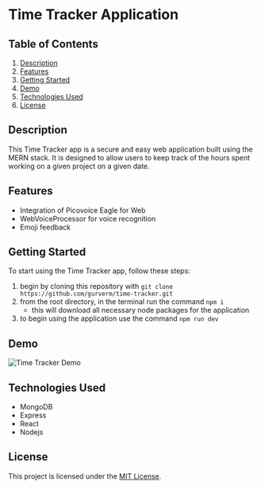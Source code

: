 # Time Tracker Application

## Table of Contents
1. [Description](#description)
2. [Features](#features)
3. [Getting Started](#getting-started)
4. [Demo](#demo)
5. [Technologies Used](#technologies-used)
6. [License](#license)

## Description

This Time Tracker app is a secure and easy web application built using the MERN stack. It is designed to allow users to keep track of the hours spent working on a given project on a given date.

## Features

- Integration of Picovoice Eagle for Web
- WebVoiceProcessor for voice recognition
- Emoji feedback

## Getting Started

To start using the Time Tracker app, follow these steps:

1. begin by cloning this repository with `git clone https://github.com/gurverm/time-tracker.git`
2. from the root directory, in the terminal run the command `npm i`
    - this will download all necessary node packages for the application
3. to begin using the application use the command `npm run dev`

## Demo

![Time Tracker Demo](./assets/images/time-tracker.gif)

## Technologies Used

- MongoDB
- Express
- React
- Nodejs

## License

This project is licensed under the [MIT License](LICENSE).
